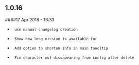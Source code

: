 ## 1.0.16
####17 Apr 2018 - 16:33



-      use manual changelog creation
-      Show how long mission is available for
-      Add option to shorten info in main toooltip
-      Fix character not dissapearing from config after delete


